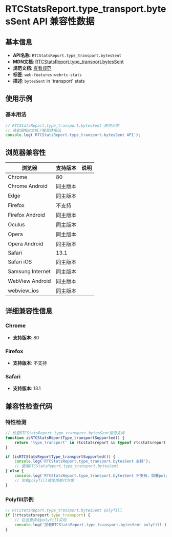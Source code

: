 # RTCStatsReport.type_transport.bytesSent API 兼容性数据

## 基本信息

- **API名称**: `RTCStatsReport.type_transport.bytesSent`
- **MDN文档**: [RTCStatsReport.type_transport.bytesSent](https://developer.mozilla.org/docs/Web/API/RTCTransportStats/bytesSent)
- **规范文档**: [查看规范](https://w3c.github.io/webrtc-stats/#dom-rtctransportstats-bytessent)
- **标签**: `web-features:webrtc-stats`
- **描述**: `bytesSent` in 'transport' stats

## 使用示例

### 基本用法

```javascript
// RTCStatsReport.type_transport.bytesSent 使用示例
// 请查阅MDN文档了解具体用法
console.log('RTCStatsReport.type_transport.bytesSent API');
```

## 浏览器兼容性

| 浏览器 | 支持版本 | 说明 |
|--------|----------|------|
| Chrome | 80 |  |
| Chrome Android | 同主版本 |  |
| Edge | 同主版本 |  |
| Firefox | 不支持 |  |
| Firefox Android | 同主版本 |  |
| Oculus | 同主版本 |  |
| Opera | 同主版本 |  |
| Opera Android | 同主版本 |  |
| Safari | 13.1 |  |
| Safari iOS | 同主版本 |  |
| Samsung Internet | 同主版本 |  |
| WebView Android | 同主版本 |  |
| webview_ios | 同主版本 |  |

## 详细兼容性信息

### Chrome

- **支持版本**: 80

### Firefox

- **支持版本**: 不支持

### Safari

- **支持版本**: 13.1

## 兼容性检查代码

### 特性检测

```javascript
// 检查RTCStatsReport.type_transport.bytesSent是否支持
function isRTCStatsReportType_transportSupported() {
    return 'type_transport' in rtcstatsreport && typeof rtcstatsreport.type_transport === 'function';
}

if (isRTCStatsReportType_transportSupported()) {
    console.log('RTCStatsReport.type_transport.bytesSent 支持');
    // 使用RTCStatsReport.type_transport.bytesSent
} else {
    console.log('RTCStatsReport.type_transport.bytesSent 不支持，需要polyfill');
    // 加载polyfill或使用替代方案
}
```

### Polyfill示例

```javascript
// RTCStatsReport.type_transport.bytesSent polyfill
if (!rtcstatsreport.type_transport) {
    // 在这里添加polyfill实现
    console.log('加载RTCStatsReport.type_transport.bytesSent polyfill');
}
```

